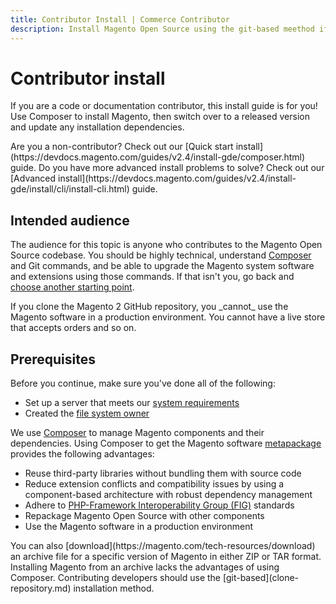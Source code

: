 ```yaml
---
title: Contributor Install | Commerce Contributor
description: Install Magento Open Source using the git-based meethod if you plan on contributing to the source code. 
---
```


# Contributor install

If you are a code or documentation contributor, this install guide is for you! Use Composer to install Magento, then switch over to a released version and update any installation dependencies.

<InlineAlert variant="success" slots="text"/>
Are you a non-contributor? Check out our [Quick start install](https://devdocs.magento.com/guides/v2.4/install-gde/composer.html) guide. Do you have more advanced install problems to solve? Check out our [Advanced install](https://devdocs.magento.com/guides/v2.4/install-gde/install/cli/install-cli.html) guide.

## Intended audience

The audience for this topic is anyone who contributes to the Magento Open Source codebase.
You should be highly technical, understand [Composer](https://glossary.magento.com/composer) and Git commands, and be able to upgrade the Magento system software and extensions using those commands. If that isn't you, go back and [choose another starting point](https://devdocs.magento.com/guides/v2.4/install-gde/bk-install-guide.html).

<InlineAlert variant="warning" slots="text"/>
If you clone the Magento 2 GitHub repository, you _cannot_ use the Magento software in a production environment.
You cannot have a live store that accepts orders and so on.

## Prerequisites

Before you continue, make sure you've done all of the following:

-  Set up a server that meets our [system requirements](https://devdocs.magento.com/guides/v2.4/install-gde/system-requirements.html)
-  Created the [file system owner](https://devdocs.magento.com/guides/v2.4/install-gde/prereq/file-sys-perms-over.html)

We use [Composer](https://getcomposer.org/) to manage Magento components and their dependencies. Using Composer to get the Magento software [metapackage](https://glossary.magento.com/metapackage) provides the following advantages:

-  Reuse third-party libraries without bundling them with source code
-  Reduce extension conflicts and compatibility issues by using a component-based architecture with robust dependency management
-  Adhere to [PHP-Framework Interoperability Group (FIG)](https://www.php-fig.org/) standards
-  Repackage Magento Open Source with other components
-  Use the Magento software in a production environment

<InlineAlert variant="info" slots="text"/>
You can also [download](https://magento.com/tech-resources/download) an archive file for a specific version of Magento in either ZIP or TAR format. Installing Magento from an archive lacks the advantages of using Composer. Contributing developers should use the [git-based](clone-repository.md) installation method.
